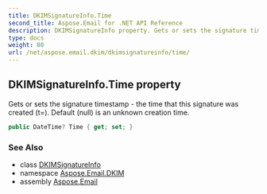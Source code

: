 ```yaml
---
title: DKIMSignatureInfo.Time
second_title: Aspose.Email for .NET API Reference
description: DKIMSignatureInfo property. Gets or sets the signature timestamp  the time that this signature was created t. Default null is an unknown creation time
type: docs
weight: 80
url: /net/aspose.email.dkim/dkimsignatureinfo/time/
---
```

## DKIMSignatureInfo.Time property

Gets or sets the signature timestamp - the time that this signature was created (t=). Default (null) is an unknown creation time.

```csharp
public DateTime? Time { get; set; }
```

### See Also

* class [DKIMSignatureInfo](../)
* namespace [Aspose.Email.DKIM](../../dkimsignatureinfo/)
* assembly [Aspose.Email](../../../)



